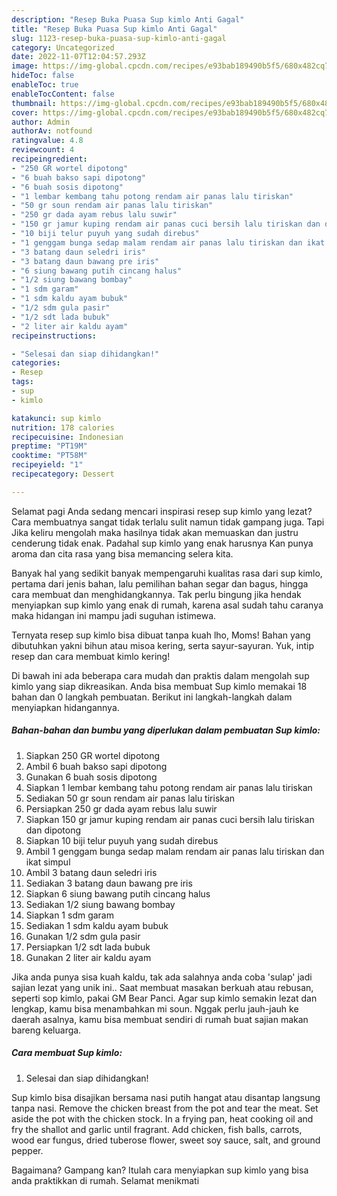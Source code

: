 ```yaml
---
description: "Resep Buka Puasa Sup kimlo Anti Gagal"
title: "Resep Buka Puasa Sup kimlo Anti Gagal"
slug: 1123-resep-buka-puasa-sup-kimlo-anti-gagal
category: Uncategorized
date: 2022-11-07T12:04:57.293Z
image: https://img-global.cpcdn.com/recipes/e93bab189490b5f5/680x482cq70/sup-kimlo-foto-resep-utama.jpg
hideToc: false
enableToc: true
enableTocContent: false
thumbnail: https://img-global.cpcdn.com/recipes/e93bab189490b5f5/680x482cq70/sup-kimlo-foto-resep-utama.jpg
cover: https://img-global.cpcdn.com/recipes/e93bab189490b5f5/680x482cq70/sup-kimlo-foto-resep-utama.jpg
author: Admin
authorAv: notfound
ratingvalue: 4.8
reviewcount: 4
recipeingredient:
- "250 GR wortel dipotong"
- "6 buah bakso sapi dipotong"
- "6 buah sosis dipotong"
- "1 lembar kembang tahu potong rendam air panas lalu tiriskan"
- "50 gr soun rendam air panas lalu tiriskan"
- "250 gr dada ayam rebus lalu suwir"
- "150 gr jamur kuping rendam air panas cuci bersih lalu tiriskan dan dipotong"
- "10 biji telur puyuh yang sudah direbus"
- "1 genggam bunga sedap malam rendam air panas lalu tiriskan dan ikat simpul"
- "3 batang daun seledri iris"
- "3 batang daun bawang pre iris"
- "6 siung bawang putih cincang halus"
- "1/2 siung bawang bombay"
- "1 sdm garam"
- "1 sdm kaldu ayam bubuk"
- "1/2 sdm gula pasir"
- "1/2 sdt lada bubuk"
- "2 liter air kaldu ayam"
recipeinstructions:

- "Selesai dan siap dihidangkan!"
categories:
- Resep
tags:
- sup
- kimlo

katakunci: sup kimlo 
nutrition: 178 calories
recipecuisine: Indonesian
preptime: "PT19M"
cooktime: "PT58M"
recipeyield: "1"
recipecategory: Dessert

---
```



Selamat pagi Anda sedang mencari inspirasi resep sup kimlo yang lezat? Cara membuatnya sangat tidak terlalu sulit namun tidak gampang juga. Tapi Jika keliru mengolah maka hasilnya tidak akan memuaskan dan justru cenderung tidak enak. Padahal sup kimlo yang enak harusnya Kan punya aroma dan cita rasa yang bisa memancing selera kita.


Banyak hal yang sedikit banyak mempengaruhi kualitas rasa dari sup kimlo, pertama dari jenis bahan, lalu pemilihan bahan segar dan bagus, hingga cara membuat dan menghidangkannya. Tak perlu bingung jika hendak menyiapkan sup kimlo yang enak di rumah, karena asal sudah tahu caranya maka hidangan ini mampu jadi suguhan istimewa.

Ternyata resep sup kimlo bisa dibuat tanpa kuah lho, Moms! Bahan yang dibutuhkan yakni bihun atau misoa kering, serta sayur-sayuran. Yuk, intip resep dan cara membuat kimlo kering!


Di bawah ini ada beberapa cara mudah dan praktis dalam mengolah sup kimlo yang siap dikreasikan. Anda bisa membuat Sup kimlo memakai 18 bahan dan 0 langkah pembuatan. Berikut ini langkah-langkah dalam menyiapkan hidangannya.

<!--inarticleads1-->

##### Bahan-bahan dan bumbu yang diperlukan dalam pembuatan Sup kimlo:

1. Siapkan 250 GR wortel dipotong
1. Ambil 6 buah bakso sapi dipotong
1. Gunakan 6 buah sosis dipotong
1. Siapkan 1 lembar kembang tahu potong rendam air panas lalu tiriskan
1. Sediakan 50 gr soun rendam air panas lalu tiriskan
1. Persiapkan 250 gr dada ayam rebus lalu suwir
1. Siapkan 150 gr jamur kuping rendam air panas cuci bersih lalu tiriskan dan dipotong
1. Siapkan 10 biji telur puyuh yang sudah direbus
1. Ambil 1 genggam bunga sedap malam rendam air panas lalu tiriskan dan ikat simpul
1. Ambil 3 batang daun seledri iris
1. Sediakan 3 batang daun bawang pre iris
1. Siapkan 6 siung bawang putih cincang halus
1. Sediakan 1/2 siung bawang bombay
1. Siapkan 1 sdm garam
1. Sediakan 1 sdm kaldu ayam bubuk
1. Gunakan 1/2 sdm gula pasir
1. Persiapkan 1/2 sdt lada bubuk
1. Gunakan 2 liter air kaldu ayam


Jika anda punya sisa kuah kaldu, tak ada salahnya anda coba &#39;sulap&#39; jadi sajian lezat yang unik ini.. Saat membuat masakan berkuah atau rebusan, seperti sop kimlo, pakai GM Bear Panci. Agar sup kimlo semakin lezat dan lengkap, kamu bisa menambahkan mi soun. Nggak perlu jauh-jauh ke daerah asalnya, kamu bisa membuat sendiri di rumah buat sajian makan bareng keluarga. 

<!--inarticleads2-->

##### Cara membuat Sup kimlo:


1. Selesai dan siap dihidangkan!

Sup kimlo bisa disajikan bersama nasi putih hangat atau disantap langsung tanpa nasi. Remove the chicken breast from the pot and tear the meat. Set aside the pot with the chicken stock. In a frying pan, heat cooking oil and fry the shallot and garlic until fragrant. Add chicken, fish balls, carrots, wood ear fungus, dried tuberose flower, sweet soy sauce, salt, and ground pepper. 

Bagaimana? Gampang kan? Itulah cara menyiapkan sup kimlo yang bisa anda praktikkan di rumah. Selamat menikmati
